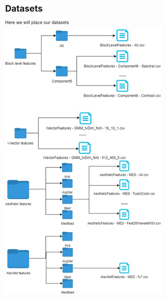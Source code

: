# Datasets
Here we will place our datasets


<img src="Audio_folder.jpg" alt="MMTF-14K Audio">



<img src="Visual_features.jpg" alt="MMTF-14K Visual">

